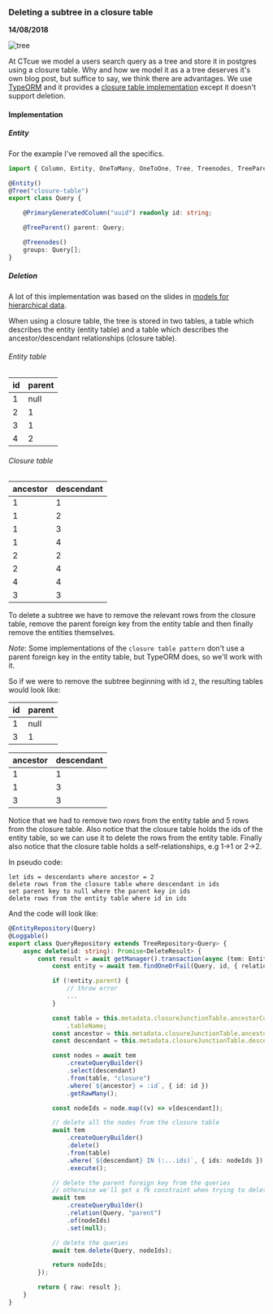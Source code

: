 ### Deleting a subtree in a closure table

__14/08/2018__

![tree](https://imgs.xkcd.com/comics/tree.png)

At CTcue we model a users search query as a tree and store it in postgres using a closure table. Why and how we model it as a a tree deserves it's own blog post, but suffice to say, we think there are advantages. We use [TypeORM](https://github.com/typeorm/typeorm) and it provides a [closure table implementation](https://github.com/typeorm/typeorm/blob/master/docs/tree-entities.md#closure-table) except it doesn't support deletion.

#### Implementation

##### Entity

For the example I've removed all the specifics.

```typescript
import { Column, Entity, OneToMany, OneToOne, Tree, Treenodes, TreeParent } from "typeorm";

@Entity()
@Tree("closure-table")
export class Query {

    @PrimaryGeneratedColumn("uuid") readonly id: string;

    @TreeParent() parent: Query;

    @Treenodes()
    groups: Query[];
}
```

##### Deletion

A lot of this implementation was based on the slides in [models for hierarchical data](https://www.slideshare.net/billkarwin/models-for-hierarchical-data).

When using a closure table, the tree is stored in two tables, a table which describes the entity (entity table) and a table which describes the ancestor/descendant relationships (closure table).

###### Entity table

|id|parent|
|-|-|
|1|null|
|2|1|
|3|1|
|4|2|

###### Closure table

|ancestor|descendant|
|-|-|
|1|1|
|1|2|
|1|3|
|1|4|
|2|2|
|2|4|
|4|4|
|3|3|

To delete a subtree we have to remove the relevant rows from the closure table, remove the parent foreign key from the entity table and then finally remove the entities themselves.

*Note*: Some implementations of the `closure table pattern` don't use a parent foreign key in the entity table, but TypeORM does, so we'll work with it.

So if we were to remove the subtree beginning with id `2`, the resulting tables would look like:

|id|parent|
|-|-|
|1|null|
|3|1|

|ancestor|descendant|
|-|-|
|1|1|
|1|3|
|3|3|

Notice that we had to remove two rows from the entity table and 5 rows from the closure table. Also notice that the closure table holds the ids of the entity table, so we can use it to delete the rows from the entity table. Finally also notice that the closure table holds a self-relationships, e.g 1->1 or 2->2.

In pseudo code:

```text
let ids = descendants where ancestor = 2
delete rows from the closure table where descendant in ids
set parent key to null where the parent key in ids
delete rows from the entity table where id in ids
```

And the code will look like:

```typescript
@EntityRepository(Query)
@Loggable()
export class QueryRepository extends TreeRepository<Query> {
    async delete(id: string): Promise<DeleteResult> {
        const result = await getManager().transaction(async (tem: EntityManager) => {
            const entity = await tem.findOneOrFail(Query, id, { relations: ["parent"] });

            if (!entity.parent) {
                // throw error
                ...
            }

            const table = this.metadata.closureJunctionTable.ancestorColumns[0].entityMetadata
                .tableName;
            const ancestor = this.metadata.closureJunctionTable.ancestorColumns[0].databasePath;
            const descendant = this.metadata.closureJunctionTable.descendantColumns[0].databasePath;

            const nodes = await tem
                .createQueryBuilder()
                .select(descendant)
                .from(table, "closure")
                .where(`${ancestor} = :id`, { id: id })
                .getRawMany();

            const nodeIds = node.map((v) => v[descendant]);

            // delete all the nodes from the closure table
            await tem
                .createQueryBuilder()
                .delete()
                .from(table)
                .where(`${descendant} IN (:...ids)`, { ids: nodeIds })
                .execute();

            // delete the parent foreign key from the queries
            // otherwise we'll get a fk constraint when trying to delete
            await tem
                .createQueryBuilder()
                .relation(Query, "parent")
                .of(nodeIds)
                .set(null);

            // delete the queries
            await tem.delete(Query, nodeIds);

            return nodeIds;
        });

        return { raw: result };
    }
}
```
